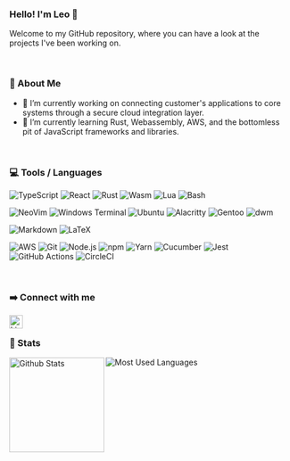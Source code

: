 ### Hello! I'm Leo 👋

Welcome to my GitHub repository, where you can have a look at the projects I've been working on.
<!--
**Kiyeo/Kiyeo*is a ✨ _special✨ repository because its `README.md(this file) appears on your GitHub profile.
Here are some ideas to get you started:
- 🔭 I’m currently working on ...
- 🌱 I’m currently learning ...
- 👯 I’m looking to collaborate on ...
- 🤔 I’m looking for help with ...
- 💬 Ask me about ...
- 📫 How to reach me: ...
- 😄 Pronouns: ...
- ⚡ Fun fact: ...
-->
&nbsp;

### 👔 About Me

- 🔭 I’m currently working on connecting customer's applications to core systems through a secure cloud integration layer.
- 🌱 I’m currently learning Rust, Webassembly, AWS, and the bottomless pit of JavaScript frameworks and libraries.

&nbsp;

### 💻 Tools / Languages

<!-- Icons: https://simpleicons.org/ -->

![TypeScript](https://img.shields.io/badge/TypeScript-302d41?style=for-the-badge&logo=typescript)
![React](https://img.shields.io/badge/React-302d41?style=for-the-badge&logo=react)
![Rust](https://img.shields.io/badge/Rust-302d41?style=for-the-badge&logo=rust)
![Wasm](https://img.shields.io/badge/Wasm-302d41?style=for-the-badge&logo=webassembly)
![Lua](https://img.shields.io/badge/Lua-302d41?style=for-the-badge&logo=lua&logoColor=0062cc)
![Bash](https://img.shields.io/badge/Bash-302d41?style=for-the-badge&logo=gnu-bash)

![NeoVim](https://img.shields.io/badge/NeoVim-302d41?style=for-the-badge&logo=neovim)
![Windows Terminal](https://img.shields.io/badge/Windows_Terminal-302d41?style=for-the-badge&logo=windowsterminal)
![Ubuntu](https://img.shields.io/badge/Ubuntu-302d41?style=for-the-badge&logo=ubuntu)
![Alacritty](https://img.shields.io/badge/Alacritty-302d41?style=for-the-badge&logo=alacritty)
![Gentoo](https://img.shields.io/badge/Gentoo-302d41?style=for-the-badge&logo=gentoo)
![dwm](https://img.shields.io/badge/dwm-302d41?style=for-the-badge&logo=dwm)

![Markdown](https://img.shields.io/badge/Markdown-302d41?style=for-the-badge&logo=markdown)
![LaTeX](https://img.shields.io/badge/LaTeX-302d41?style=for-the-badge&logo=latex&logoColor=008080)

![AWS](https://img.shields.io/badge/AWS-302d41?style=for-the-badge&logo=amazonaws&logoColor=f29100)
![Git](https://img.shields.io/badge/Git-302d41?style=for-the-badge&logo=git)
![Node.js](https://img.shields.io/badge/Node.js-302d41?style=for-the-badge&logo=nodedotjs)
![npm](https://img.shields.io/badge/npm-302d41?style=for-the-badge&logo=npm)
![Yarn](https://img.shields.io/badge/Yarn-302d41?style=for-the-badge&logo=yarn)
![Cucumber](https://img.shields.io/badge/Cucumber-302d41?style=for-the-badge&logo=cucumber)
![Jest](https://img.shields.io/badge/Jest-302d41?style=for-the-badge&logo=jest&logoColor=944058)
![GitHub Actions](https://img.shields.io/badge/GitHub_Actions-302d41?style=for-the-badge&logo=githubactions)
![CircleCI](https://img.shields.io/badge/CircleCI-302d41?style=for-the-badge&logo=circleci)

&nbsp;

### ➡️ Connect with me

[<img align="left" alt="Linkedin" width="24px" src="https://cdn.icon-icons.com/icons2/805/PNG/512/linkedin_icon-icons.com_65929.png" />][Linkedin]

&nbsp;

### 🚀 Stats

<!-- Catppuccin themed -->
<img height="170" align="left" src="https://github-readme-stats.vercel.app/api?username=Kiyeo&show_icons=true&bg_color=302d41&border_color=302d41&title_color=95ce7a&text_color=d9e0ee&icon_color=c9cbff" alt="Github Stats" />
<img src="https://github-readme-stats.vercel.app/api/top-langs/?username=Kiyeo&layout=compact&show_icons=true&bg_color=302d41&border_color=302d41&title_color=95ce7a&text_color=ffffff&icon_color=c9cbff&langs_count=6" alt="Most Used Languages" />

[linkedin]: https://www.linkedin.com/in/leokeo

<!-- ColorScheme - Maybe in the future processor is supported -->
[blue--100]: 302d41
[blue--200]: 05122A
